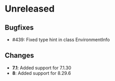 # Unreleased


## Bugfixes

* #439: Fixed type hint in class EnvironmentInfo

## Changes

* **7.1**: Added support for 7.1.30
* **8**: Added support for 8.29.6
